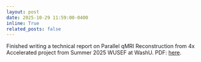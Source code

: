 ```yaml
---
layout: post
date: 2025-10-29 11:59:00-0400
inline: True
related_posts: false
---
```


Finished writing a technical report on Parallel qMRI Reconstruction from 4x Accelerated project from Summer 2025 WUSEF at WashU. PDF: <a href="assets/pdf/qMRI-paper.pdf" target="_blank">here</a>.